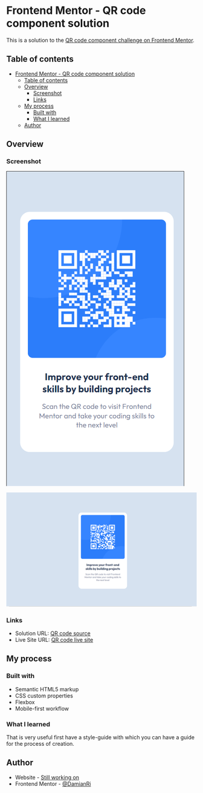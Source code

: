 # Frontend Mentor - QR code component solution

This is a solution to the [QR code component challenge on Frontend Mentor](https://www.frontendmentor.io/challenges/qr-code-component-iux_sIO_H).

## Table of contents

- [Frontend Mentor - QR code component solution](#frontend-mentor---qr-code-component-solution)
  - [Table of contents](#table-of-contents)
  - [Overview](#overview)
    - [Screenshot](#screenshot)
    - [Links](#links)
  - [My process](#my-process)
    - [Built with](#built-with)
    - [What I learned](#what-i-learned)
  - [Author](#author)

## Overview

### Screenshot

![Mobile version for the project](./images/mobile_ss.png)

![Desktop version for the project](./images/desktop_ss.png)

### Links

- Solution URL: [QR code source](https://github.com/DamianRi/qr-code-component-main)
- Live Site URL: [QR code live site](https://damianri.github.io/qr-code-component-main/)

## My process

### Built with

- Semantic HTML5 markup
- CSS custom properties
- Flexbox
- Mobile-first workflow

### What I learned

That is very useful first have a style-guide with which you can have a guide for the process of creation.

## Author

- Website - [Still working on](https://www.---.com)
- Frontend Mentor - [@DamianRi](https://www.frontendmentor.io/profile/DamianRi)
